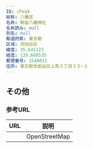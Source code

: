 ```yaml
---
ID: cPoq4
総称: 八幡宮
名称: 駒留八幡神社
名称読み: null
別名: null
都道府県: 東京都
区域: 世田谷区
緯度: 35.641123
経度: 139.660535
郵便番号: 1540011
住所: 東京都世田谷区上馬５丁目３５−３
---
```


## その他

### 参考URL

| URL | 説明          |
| --- | ------------- |
|     | OpenStreetMap |
